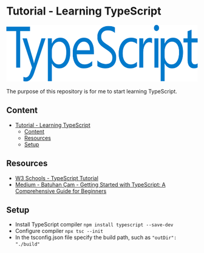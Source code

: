 # Tutorial - Learning TypeScript

<p align="center">
    <img src="./imgs/typescript_logo.png" width="600" height="150">
</p>

The purpose of this repository is for me to start learning TypeScript.

## Content

- [Tutorial - Learning TypeScript](#tutorial---learning-typescript)
  - [Content](#content)
  - [Resources](#resources)
  - [Setup](#setup)

## Resources

* [W3 Schools - TypeScript Tutorial](https://www.w3schools.com/typescript/index.php)
* [Medium - Batuhan Çam - Getting Started with TypeScript: A Comprehensive Guide for Beginners](https://medium.com/@bthncm/getting-started-with-typescript-a-comprehensive-guide-for-beginners-7a4969b6679c)

## Setup

* Install TypeScript compiler ```npm install typescript --save-dev```
* Configure compiler ```npx tsc --init```
* In the tsconfig.json file specify the build path, such as ```"outDir": "./build"```